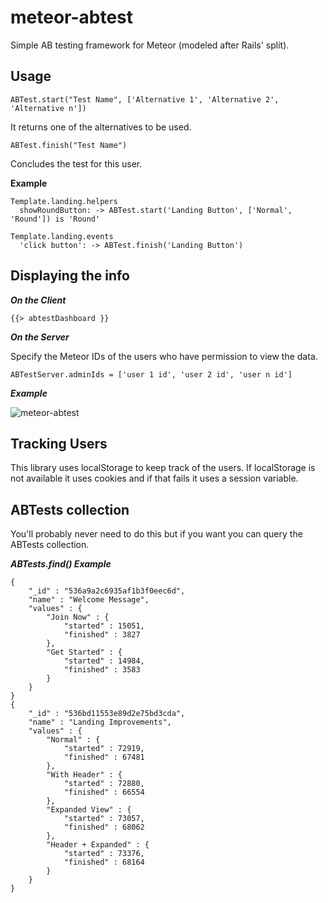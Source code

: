 meteor-abtest
=============

Simple AB testing framework for Meteor (modeled after Rails' split).

Usage
-----

```
ABTest.start("Test Name", ['Alternative 1', 'Alternative 2', 'Alternative n'])
```
It returns one of the alternatives to be used.

```
ABTest.finish("Test Name")
```
Concludes the test for this user.

**Example**
```
Template.landing.helpers
  showRoundButton: -> ABTest.start('Landing Button', ['Normal', 'Round']) is 'Round'
```
```
Template.landing.events
  'click button': -> ABTest.finish('Landing Button')
```

Displaying the info
-------------------

***On the Client***

```
{{> abtestDashboard }}
```

***On the Server***

Specify the Meteor IDs of the users who have permission to view the data.
```
ABTestServer.adminIds = ['user 1 id', 'user 2 id', 'user n id']
```

***Example***

![meteor-abtest](https://cloud.githubusercontent.com/assets/4257750/2920902/9cfde158-d6ec-11e3-9ec1-a424378970b3.png)

Tracking Users
--------------
This library uses localStorage to keep track of the users. If localStorage is not available it uses cookies and if that fails it uses a session variable.

ABTests collection
------------------
You'll probably never need to do this but if you want you can query the ABTests collection.

***ABTests.find() Example***

```
{
	"_id" : "536a9a2c6935af1b3f0eec6d",
	"name" : "Welcome Message",
	"values" : {
		"Join Now" : {
			"started" : 15051,
			"finished" : 3827
		},
		"Get Started" : {
			"started" : 14984,
			"finished" : 3583
		}
	}
}
{
	"_id" : "536bd11553e89d2e75bd3cda",
	"name" : "Landing Improvements",
	"values" : {
		"Normal" : {
			"started" : 72919,
			"finished" : 67481
		},
		"With Header" : {
			"started" : 72880,
			"finished" : 66554
		},
		"Expanded View" : {
			"started" : 73057,
			"finished" : 68062
		},
		"Header + Expanded" : {
			"started" : 73376,
			"finished" : 68164
		}
	}
}

```